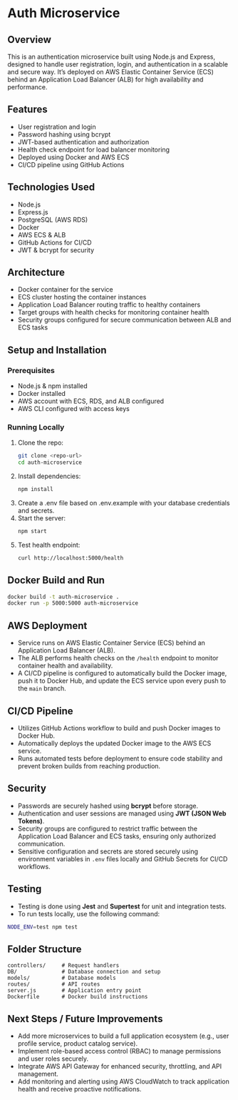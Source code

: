 # Auth Microservice

## Overview
This is an authentication microservice built using Node.js and Express, designed to handle user registration, login, and authentication in a scalable and secure way. It’s deployed on AWS Elastic Container Service (ECS) behind an Application Load Balancer (ALB) for high availability and performance.

## Features
- User registration and login
- Password hashing using bcrypt
- JWT-based authentication and authorization
- Health check endpoint for load balancer monitoring
- Deployed using Docker and AWS ECS
- CI/CD pipeline using GitHub Actions

## Technologies Used
- Node.js
- Express.js
- PostgreSQL (AWS RDS)
- Docker
- AWS ECS & ALB
- GitHub Actions for CI/CD
- JWT & bcrypt for security

## Architecture
- Docker container for the service
- ECS cluster hosting the container instances
- Application Load Balancer routing traffic to healthy containers
- Target groups with health checks for monitoring container health
- Security groups configured for secure communication between ALB and ECS tasks

## Setup and Installation

### Prerequisites
- Node.js & npm installed
- Docker installed
- AWS account with ECS, RDS, and ALB configured
- AWS CLI configured with access keys

### Running Locally
1. Clone the repo:
   ```bash
   git clone <repo-url>
   cd auth-microservice
   ```
2. Install dependencies:
   ```bash
   npm install
   ```
3. Create a .env file based on .env.example with your database credentials and secrets.
4. Start the server:
   ```bash
   npm start
   ```
5. Test health endpoint:
   ```bash
   curl http://localhost:5000/health
   ```
## Docker Build and Run
```bash
docker build -t auth-microservice .
docker run -p 5000:5000 auth-microservice
```
## AWS Deployment
- Service runs on AWS Elastic Container Service (ECS) behind an Application Load Balancer (ALB).
- The ALB performs health checks on the `/health` endpoint to monitor container health and availability.
- A CI/CD pipeline is configured to automatically build the Docker image, push it to Docker Hub, and update the ECS service upon every push to the `main` branch.

## CI/CD Pipeline
- Utilizes GitHub Actions workflow to build and push Docker images to Docker Hub.
- Automatically deploys the updated Docker image to the AWS ECS service.
- Runs automated tests before deployment to ensure code stability and prevent broken builds from reaching production.

## Security
- Passwords are securely hashed using **bcrypt** before storage.
- Authentication and user sessions are managed using **JWT (JSON Web Tokens)**.
- Security groups are configured to restrict traffic between the Application Load Balancer and ECS tasks, ensuring only authorized communication.
- Sensitive configuration and secrets are stored securely using environment variables in `.env` files locally and GitHub Secrets for CI/CD workflows.

## Testing
- Testing is done using **Jest** and **Supertest** for unit and integration tests.
- To run tests locally, use the following command:

```bash
NODE_ENV=test npm test
```
## Folder Structure
```
controllers/     # Request handlers
DB/              # Database connection and setup
models/          # Database models
routes/          # API routes
server.js        # Application entry point
Dockerfile       # Docker build instructions
```

## Next Steps / Future Improvements

- Add more microservices to build a full application ecosystem (e.g., user profile service, product catalog service).
- Implement role-based access control (RBAC) to manage permissions and user roles securely.
- Integrate AWS API Gateway for enhanced security, throttling, and API management.
- Add monitoring and alerting using AWS CloudWatch to track application health and receive proactive notifications.
